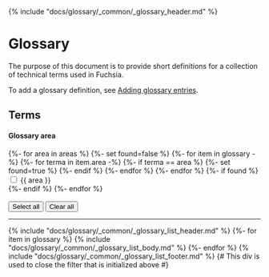 {% include "docs/glossary/_common/_glossary_header.md" %}

<!--The Fuchsia glossary uses templates to load definitions from glossary.yaml. View
the fully rendered glossary at https://fuchsia.dev/fuchsia-src/glossary-->

# Glossary

The purpose of this document is to provide short definitions for a collection of
technical terms used in Fuchsia.

To add a glossary definition, see [Adding glossary entries](/docs/contribute/docs/glossary-entries.md).

## Terms

<div class="form-checkbox">
  <h4 class="showalways">Glossary area</h4>
<form id="filter-checkboxes-reset">
  {%- for area in areas %}
    {%- set found=false %}
    {%- for item in glossary -%}
        {%- for terma in item.area -%}
          {%- if terma == area %}
            {%- set found=true %}
          {%- endif %}
        {%- endfor %}
    {%- endfor %}
    {%- if found %}
      <div class="checkbox-div">
        <input type="checkbox" id="checkbox-reset-{{ area|lower|replace(' ','-')|replace('.','-') }}">
        <label for="checkbox-reset-{{ area|lower|replace(' ','-')|replace('.','-') }}">{{ area }}</label>
      </div>
    {%- endif %}
  {%- endfor %}
  <br>
  <br>
  <button class="select-all">Select all</button>
  <button class="clear-all">Clear all</button>
  <hr>
</form>

{% include "docs/glossary/_common/_glossary_list_header.md" %}
{%- for item in glossary %}
  {% include "docs/glossary/_common/_glossary_list_body.md" %}
{%- endfor %}
{% include "docs/glossary/_common/_glossary_list_footer.md" %}
{# This div is used to close the filter that is initialized above #}
</div>
